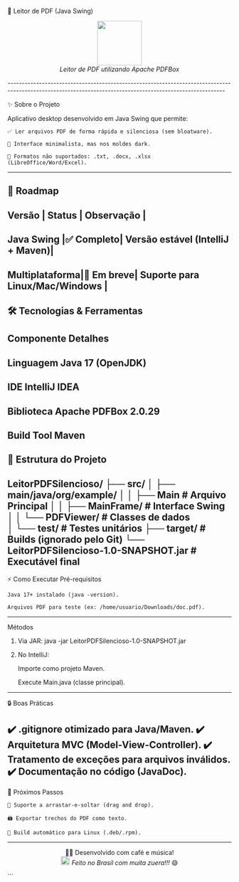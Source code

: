 📓 Leitor de PDF (Java Swing)
<p align="center"> <img src="https://img.icons8.com/fluency/96/000000/document.png" width="100"> <br> <em>Leitor de PDF utilizando Apache PDFBox</em> </p>
----------------------------------------------------------------------------------------------------------------------------------------------------------

✨ Sobre o Projeto

Aplicativo desktop desenvolvido em Java Swing que permite:

    ✅ Ler arquivos PDF de forma rápida e silenciosa (sem bloatware).

    🎨 Interface minimalista, mas nos moldes dark.

    🚫 Formatos não suportados: .txt, .docx, .xlsx (LibreOffice/Word/Excel).
----------------------------------------------------------------------------------------------------------------------------------------------------------
  🚀 Roadmap
----------------------------------------------------------------
Versão	       |   Status  |	        Observação               |
----------------------------------------------------------------
Java Swing	   |✅ Completo|	Versão estável (IntelliJ + Maven)|
----------------------------------------------------------------
Multiplataforma|🔄 Em breve|	Suporte para Linux/Mac/Windows   |
----------------------------------------------------------------------------------------------------------------------------------------------------------
🛠️ Tecnologias & Ferramentas
----------------------------------------------------------------------------------------------------------------------------------------------------------
Componente	  Detalhes
----------------------------------------------------------------------------------------------------------------------------------------------------------
Linguagem	    Java 17 (OpenJDK)
----------------------------------------------------------------------------------------------------------------------------------------------------------
IDE	          IntelliJ IDEA
----------------------------------------------------------------------------------------------------------------------------------------------------------
Biblioteca	  Apache PDFBox 2.0.29
----------------------------------------------------------------------------------------------------------------------------------------------------------
Build Tool	  Maven
----------------------------------------------------------------------------------------------------------------------------------------------------------
📂 Estrutura do Projeto
----------------------------------------------------------------------------------------------------------------------------------------------------------
LeitorPDFSilencioso/
├── src/
│   ├── main/java/org/example/
│   │   ├── Main             # Arquivo Principal
│   │   ├── MainFrame/       # Interface Swing    
│   │   └── PDFViewer/       # Classes de dados     
│   └── test/                # Testes unitários
├── target/                  # Builds (ignorado pelo Git)
└── LeitorPDFSilencioso-1.0-SNAPSHOT.jar    # Executável final
----------------------------------------------------------------------------------------------------------------------------------------------------------
⚡ Como Executar
Pré-requisitos

    Java 17+ instalado (java -version).

    Arquivos PDF para teste (ex: /home/usuario/Downloads/doc.pdf).
----------------------------------------------------------------------------------------------------------------------------------------------------------
Métodos
1. Via JAR:
   java -jar LeitorPDFSilencioso-1.0-SNAPSHOT.jar
   
3. No IntelliJ:

    Importe como projeto Maven.

    Execute Main.java (classe principal).

----------------------------------------------------------------------------------------------------------------------------------------------------------
   🔒 Boas Práticas

✔️ .gitignore otimizado para Java/Maven.
✔️ Arquitetura MVC (Model-View-Controller).
✔️ Tratamento de exceções para arquivos inválidos.
✔️ Documentação no código (JavaDoc).
----------------------------------------------------------------------------------------------------------------------------------------------------------
🌟 Próximos Passos

    🔗 Suporte a arrastar-e-soltar (drag and drop).

    🖨️ Exportar trechos do PDF como texto.

    🐧 Build automático para Linux (.deb/.rpm).
----------------------------------------------------------------------------------------------------------------------------------------------------------
<p align="center"> 👨‍💻 Desenvolvido com café e música! <br> <img src="https://img.icons8.com/color/48/000000/brazil.png" width="20"> <em>Feito no Brasil com muita zuera!!!</em> 😄 </p> ```
